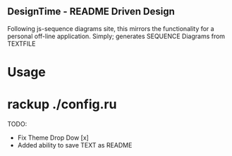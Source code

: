 ## DesignTime - README Driven Design

Following js-sequence diagrams site, this mirrors the functionality for a personal off-line application.
Simply; generates SEQUENCE Diagrams from TEXTFILE

# Usage

# rackup ./config.ru

TODO:
* Fix Theme Drop Dow  [x]
* Added ability to save TEXT as README  

